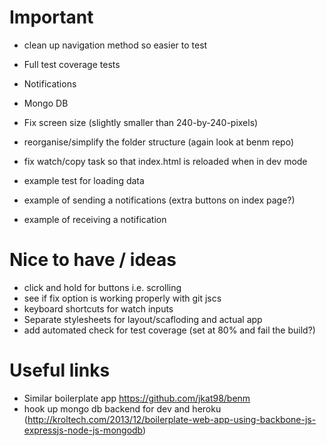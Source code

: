 # Important

- clean up navigation method so easier to test
- Full test coverage tests
- Notifications
- Mongo DB

- Fix screen size (slightly smaller than 240-by-240-pixels)

- reorganise/simplify the folder structure (again look at benm repo)
- fix watch/copy task so that index.html is reloaded when in dev mode

- example test for loading data

- example of sending a notifications (extra buttons on index page?)
- example of receiving a notification


# Nice to have / ideas
- click and hold for buttons i.e. scrolling
- see if fix option is working properly with git jscs
- keyboard shortcuts for watch inputs
- Separate stylesheets for layout/scafloding and actual app
- add automated check for test coverage (set at 80% and fail the build?)


# Useful links
- Similar boilerplate app https://github.com/jkat98/benm
- hook up mongo db backend for dev and heroku (http://kroltech.com/2013/12/boilerplate-web-app-using-backbone-js-expressjs-node-js-mongodb)
